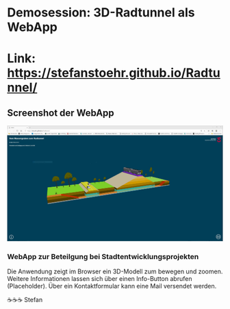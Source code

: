 # Demosession: 3D-Radtunnel als WebApp

# Link: https://stefanstoehr.github.io/Radtunnel/

## Screenshot der WebApp
![Screenshot der WebApp](https://raw.githubusercontent.com/stefanstoehr/Radtunnel/master/Screenshot.JPG)

### WebApp zur Beteilgung bei Stadtentwicklungsprojekten

Die Anwendung zeigt im Browser ein 3D-Modell zum bewegen und zoomen. Weitere Informationen lassen sich über einen Info-Button abrufen (Placeholder). Über ein Kontaktformular kann eine Mail versendet werden.

:coffee::coffee::coffee: Stefan
